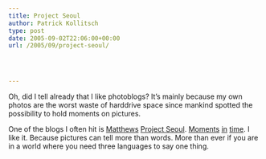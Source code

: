 ```yaml
---
title: Project Seoul
author: Patrick Kollitsch
type: post
date: 2005-09-02T22:06:00+00:00
url: /2005/09/project-seoul/




---
```

Oh, did I tell already that I like photoblogs? It&#8217;s mainly because my own photos are the worst waste of harddrive space since mankind spotted the possibility to hold moments on pictures.

One of the blogs I often hit is [Matthews][1] [Project Seoul][2]. [Moments][3] [in][4] [time][5]. I like it. Because pictures can tell more than words. More than ever if you are in a world where you need three languages to say one thing.

 [1]: http://theturninggate.com/korea/121/portrait
 [2]: http://projectseoul.com/
 [3]: http://projectseoul.com/?pg=11
 [4]: http://projectseoul.com/?pg=12
 [5]: http://projectseoul.com/?pg=25